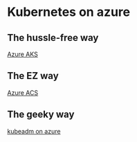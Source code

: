# Kubernetes on azure

## The hussle-free way
[Azure AKS](https://docs.microsoft.com/en-us/azure/aks/)

## The EZ way
[Azure ACS](https://github.com/Azure/acs-engine/blob/master/docs/kubernetes/deploy.md)

## The geeky way
[kubeadm on azure](docs/azure-kubeadm.md)
